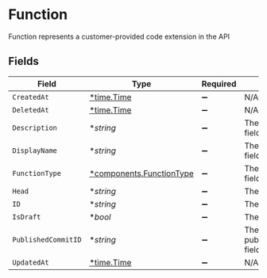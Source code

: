 # Function

Function represents a customer-provided code extension in the API


## Fields

| Field                                                               | Type                                                                | Required                                                            | Description                                                         |
| ------------------------------------------------------------------- | ------------------------------------------------------------------- | ------------------------------------------------------------------- | ------------------------------------------------------------------- |
| `CreatedAt`                                                         | [*time.Time](https://pkg.go.dev/time#Time)                          | :heavy_minus_sign:                                                  | N/A                                                                 |
| `DeletedAt`                                                         | [*time.Time](https://pkg.go.dev/time#Time)                          | :heavy_minus_sign:                                                  | N/A                                                                 |
| `Description`                                                       | **string*                                                           | :heavy_minus_sign:                                                  | The description field.                                              |
| `DisplayName`                                                       | **string*                                                           | :heavy_minus_sign:                                                  | The displayName field.                                              |
| `FunctionType`                                                      | [*components.FunctionType](../../models/components/functiontype.md) | :heavy_minus_sign:                                                  | The functionType field.                                             |
| `Head`                                                              | **string*                                                           | :heavy_minus_sign:                                                  | The head field.                                                     |
| `ID`                                                                | **string*                                                           | :heavy_minus_sign:                                                  | The id field.                                                       |
| `IsDraft`                                                           | **bool*                                                             | :heavy_minus_sign:                                                  | The isDraft field.                                                  |
| `PublishedCommitID`                                                 | **string*                                                           | :heavy_minus_sign:                                                  | The publishedCommitId field.                                        |
| `UpdatedAt`                                                         | [*time.Time](https://pkg.go.dev/time#Time)                          | :heavy_minus_sign:                                                  | N/A                                                                 |